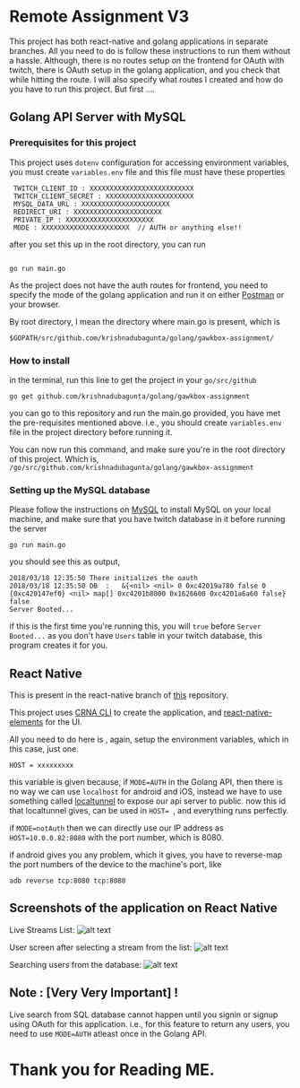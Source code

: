 # Remote Assignment V3

This project has both react-native and golang applications in separate branches. All you need to do is follow these instructions to run them without a hassle. Although, there is no routes setup on the frontend for OAuth with twitch, there is OAuth setup in the golang application, and you check that while hitting the route. I will also specify what routes I created and how do you have to run this project. But first .... 

## Golang API Server with MySQL

   ### Prerequisites for this project

This project uses `dotenv` configuration for accessing environment variables,
you must create  `variables.env` file and this file must have these properties

```
 TWITCH_CLIENT_ID : XXXXXXXXXXXXXXXXXXXXXXXXXX
 TWITCH_CLIENT_SECRET : XXXXXXXXXXXXXXXXXXXXXX
 MYSQL_DATA_URL : XXXXXXXXXXXXXXXXXXXXXX
 REDIRECT_URI : XXXXXXXXXXXXXXXXXXXXXX
 PRIVATE_IP : XXXXXXXXXXXXXXXXXXXXXX
 MODE : XXXXXXXXXXXXXXXXXXXXXX  // AUTH or anything else!!
 ```

after you set this up in the root directory, you can run

```

go run main.go

```
As the project does not have the auth routes for frontend, you need to specify the mode of the golang application and run it on either [Postman](https://www.getpostman.com/) or your browser.

By root directory, I mean the directory where main.go is present, which is 

```
$GOPATH/src/github.com/krishnadubagunta/golang/gawkbox-assignment/
```


   ### How to install
  
  in the terminal, run this line to get the project in your `go/src/github` 
  ```
  go get github.com/krishnadubagunta/golang/gawkbox-assignment
  ```
  you can go to this repository and run the main.go provided, you have met the pre-requisites mentioned above. i.e., you should create `variables.env` file in the project directory before running it.
  
  You can now run this command, and make sure you're in the root directory of this project. Which is, `/go/src/github.com/krishnadubagunta/golang/gawkbox-assignment`
  
  ### Setting up the MySQL database
  Please follow the instructions on [MySQL](https://dev.mysql.com/doc/refman/5.7/en/installing.html) to install MySQL on  your local machine, and make sure that you have twitch database in it before running the server
 
  ```
  go run main.go
  ```
  
  you should see this as output, 
  ```
2018/03/18 12:35:50 There initializes the oauth
2018/03/18 12:35:50 DB  :   &{<nil> <nil> 0 0xc42019a780 false 0 {0xc420147ef0} <nil> map[] 0xc4201b8000 0x1626600 0xc4201a6a60 false}
false
Server Booted...
  ```
  if this is the first time you're running this, you will `true` before `Server Booted...` as you don't have `Users` table in your twitch database, this program creates it for you.
  

## React Native 

This is present in the react-native branch of [this](https://github.com/krishnadubagunta/golang) repository.

This project uses [CRNA CLI](https://facebook.github.io/react-native/blog/2017/03/13/introducing-create-react-native-app.html) to create the application, and [react-native-elements](https://react-native-training.github.io/react-native-elements/docs/overview.html) for the UI. 

All you need to do here is , again, setup the environment variables, which in this case, just one. 

```
HOST = xxxxxxxxx
```

this variable is given because, if `MODE=AUTH` in the Golang API, then there is no way we can use `localhost` for android and iOS, instead we have to use something called [localtunnel](https://localtunnel.github.io/www/) to expose our api server to public. now this id that localtunnel gives, can be used in `HOST= `, and everything runs perfectly. 

if `MODE=notAuth` then we can directly use our IP address as `HOST=10.0.0.82:8080` with the port number, which is 8080. 

if android gives you any problem, which it gives, you have to reverse-map the port numbers of the device to the machine's port, like 
```
adb reverse tcp:8080 tcp:8080
```

## Screenshots of the application on React Native
Live Streams List:
![alt text](https://farm1.staticflickr.com/793/39989128795_8b29ee506c_b.jpg "Streams")

User screen after selecting a stream from the list:
![alt text](https://farm5.staticflickr.com/4784/40882549401_57928de527_b.jpg "User Page to View to Live Stream")

Searching users from the database:
![alt text](https://farm1.staticflickr.com/797/39989128115_fed0427913_b.jpg "Live Search from SQL Database")

## Note : [Very Very Important] !

Live search from SQL database cannot happen until you signin or signup using OAuth for this application. i.e., for this feature to return any users, you need to use `MODE=AUTH` atleast once in the Golang API.

# Thank you for Reading ME.
